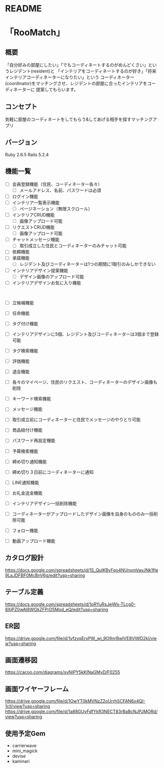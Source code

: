 # README

# 「RooMatch」

## 概要
「自分好みの部屋にしたい」「でもコーディネートするのがめんどくさい」というレジデント(resident)と
「インテリアをコーディネートするのが好き」「将来インテリアコーディネーターになりたい」という
コーディネーター(coordinator)をマッチングさせ、レジデントの部屋に合ったインテリアをコーディネーターに
提案してもらいます。

## コンセプト
気軽に部屋のコーディネートをしてもらう&してあげる相手を探すマッチングアプリ

## バージョン
Ruby 2.6.5
Rails 5.2.4

## 機能一覧
- [ ] 会員登録機能（住民、コーディネーター各々）
  - [ ] メールアドレス、名前、パスワードは必須
- [ ] ログイン機能
- [ ] インテリア一覧表示機能
  - [ ] ページネーション（無限スクロール）
- [ ] インテリアCRUD機能
  - [ ] 画像アップロード可能
- [ ] リクエストCRUD機能
  - [ ] 画像アップロード可能
- [ ] チャットメッセージ機能
  - [ ] 取引成立した住民とコーディネーターのみチャット可能
- [ ] 依頼機能
- [ ] 承諾機能
  - [ ] レジデント及びコーディネーターは1つの期間に1取引のみしかできない
- [ ] インテリアデザイン提案機能
  - [ ] デザイン画像のアップロード可能
- [ ] インテリアデザインお気に入り機能

<br/>

- [ ]  立候補機能
- [ ]  任命機能
- [ ]  タグ付け機能
  - [ ]  インテリアデザインに5個、レジデント及びコーディネーターは3個まで登録可能
- [ ] タグ検索機能
- [ ]  評価機能
- [ ]  退会機能
  - [ ]  各々のマイページ、住民のリクエスト、コーディネーターのデザイン画像も削除
- [ ] キーワード検索機能
- [ ]  メッセージ機能
  - [ ]  取引成立前にコーディネーターと住民でメッセージのやりとり可能
- [ ] 商品紐付け機能
- [ ]  パスワード再設定機能
- [ ]  予算検索機能
- [ ]  締め切り通知機能
  - [ ]  締め切り３日前にコーディネーターに通知
- [ ] LINE通知機能
- [ ]  お礼金送金機能
- [ ]  インテリアデザイン一括削除機能
  - [ ]  コーディネーターがアップロードしたデザイン画像を自身のもののみ一括削除可能
- [ ] フォロー機能
- [ ]  動画アップロード機能


## カタログ設計
https://docs.google.com/spreadsheets/d/1S_QuIKBvFqo4NUnxmVayJNk1fIe9LaJDFBF0McBnV6g/edit?usp=sharing


## テーブル定義
https://docs.google.com/spreadsheets/d/1oRYuRsJejWs-TLcg0-8XjPZ0wAI8WGkZFPrD5Mod_eQ/edit?usp=sharing

## ER図
https://drive.google.com/file/d/1yfzyqErxPW_wj_9O9nrBwIVE8VlWD2kl/view?usp=sharing

## 画面遷移図
https://cacoo.com/diagrams/svNIPY5kKlNaGMvD/F0255


## 画面ワイヤーフレーム
https://drive.google.com/file/d/1OwYT0kMVNzZ2oUrrhSCFAN6x4QI-1cIl/view?usp=sharing
https://drive.google.com/file/d/1a88GUvFdfYkR3NECT83rBaBcNJPJMORd/view?usp=sharing


## 使用予定Gem
* carrierwave
* mini_magick
* devise
* kaminari

